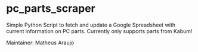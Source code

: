 # pc_parts_scraper

Simple Python Script to fetch and update a Google Spreadsheet with current information on PC parts.
Currently only supports parts from Kabum!


Maintainer: Matheus Araujo
